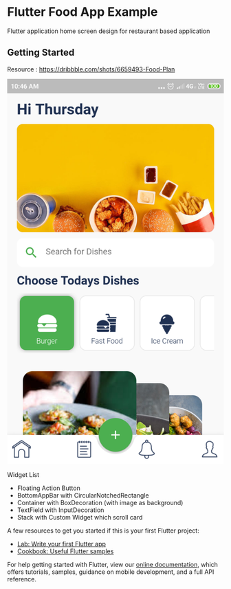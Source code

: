 # Flutter Food App Example

Flutter application home screen design for restaurant based application

## Getting Started

Resource : https://dribbble.com/shots/6659493-Food-Plan

![](https://github.com/dilipkaklotar/flutter_food_example/blob/master/screenshot/screen1.png)

Widget List

- Floating Action Button
- BottomAppBar with CircularNotchedRectangle
- Container with BoxDecoration (with image as background)
- TextField with InputDecoration
- Stack with Custom Widget which scroll card

A few resources to get you started if this is your first Flutter project:

- [Lab: Write your first Flutter app](https://flutter.dev/docs/get-started/codelab)
- [Cookbook: Useful Flutter samples](https://flutter.dev/docs/cookbook)

For help getting started with Flutter, view our 
[online documentation](https://flutter.dev/docs), which offers tutorials, 
samples, guidance on mobile development, and a full API reference.

